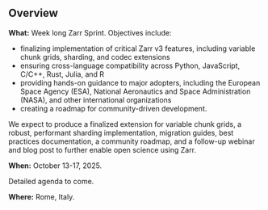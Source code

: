 ## Overview

**What:** Week long Zarr Sprint. Objectives include:

- finalizing implementation of critical Zarr v3 features, including variable chunk grids, sharding, and codec extensions
- ensuring cross-language compatibility across Python, JavaScript, C/C++, Rust, Julia, and R
- providing hands-on guidance to major adopters, including the European Space Agency (ESA), National Aeronautics and Space Administration (NASA), and other international organizations
- creating a roadmap for community-driven development.

We expect to produce a finalized extension for variable chunk grids, a robust, performant sharding implementation, migration guides, best practices documentation, a community roadmap, and a follow-up webinar and blog post to further enable open science using Zarr.

**When:** October 13-17, 2025.

Detailed agenda to come.

**Where:** Rome, Italy.